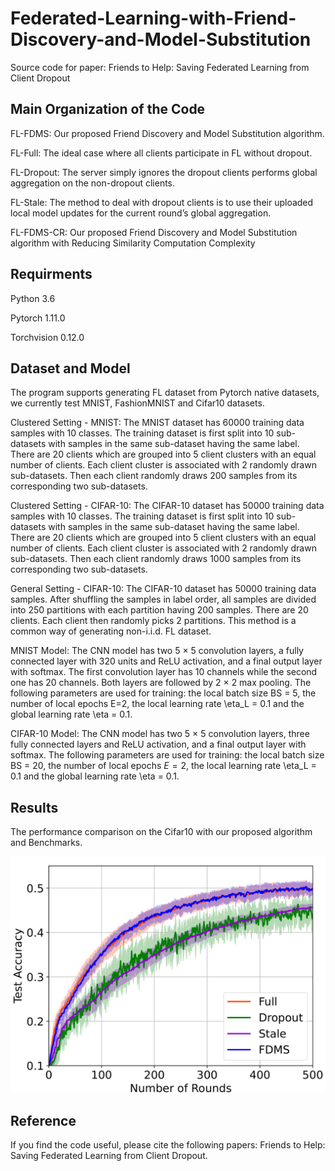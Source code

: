 # Federated-Learning-with-Friend-Discovery-and-Model-Substitution
Source code for paper: Friends to Help: Saving Federated Learning from Client Dropout
## Main Organization of the Code
FL-FDMS: Our proposed Friend Discovery and Model Substitution algorithm.  


FL-Full: The ideal case where all clients participate in FL without dropout.  


FL-Dropout: The server simply ignores the dropout clients performs global aggregation on the non-dropout clients.  


FL-Stale: The method to deal with dropout clients is to use their uploaded local model updates for the current round’s global aggregation. 


FL-FDMS-CR: Our proposed Friend Discovery and Model Substitution algorithm with Reducing Similarity Computation Complexity  

## Requirments
Python 3.6

Pytorch 1.11.0

Torchvision 0.12.0

## Dataset and Model
The program supports generating FL dataset from Pytorch native datasets, we currently test MNIST, FashionMNIST and Cifar10 datasets.


Clustered Setting - MNIST: The MNIST dataset has 60000 training data samples with 10 classes. The training dataset is first split into 10 sub-datasets with samples in the same sub-dataset having the same label. There are 20 clients which are grouped into 5 client clusters with an equal number of clients. Each client cluster is associated with 2 randomly drawn sub-datasets. Then each client randomly draws 200 samples from its corresponding two sub-datasets.


Clustered Setting - CIFAR-10: The CIFAR-10 dataset has 50000 training data samples with 10 classes. The training dataset is first split into 10 sub-datasets with samples in the same sub-dataset having the same label. There are 20 clients which are grouped into 5 client clusters with an equal number of clients. Each client cluster is associated with 2 randomly drawn sub-datasets. Then each client randomly draws 1000 samples from its corresponding two sub-datasets.


General Setting - CIFAR-10: The CIFAR-10 dataset has 50000 training data samples. After shuffling the samples in label order, all samples are divided into 250 partitions with each partition having 200 samples. There are 20 clients. Each client then randomly picks 2 partitions. This method is a common way of generating non-i.i.d. FL dataset.


MNIST Model: The CNN model has two 5 × 5 convolution layers, a fully connected layer with 320 units and ReLU activation, and a final output layer with softmax. The first convolution layer has 10 channels while the second one has 20 channels. Both layers are followed by 2 × 2 max pooling. The following parameters are used for training: the local batch size BS = 5, the number of local epochs E=2, the local learning rate \eta_L = 0.1 and the global learning rate \eta = 0.1.

CIFAR-10 Model: The CNN model has two  5 × 5 convolution layers, three fully connected layers and ReLU activation, and a final output layer with softmax. The following parameters are used for training: the local batch size BS = 20, the number of local epochs $E=2$, the local learning rate \eta_L = 0.1 and the global learning rate \eta = 0.1.

## Results
The performance comparison on the Cifar10 with our proposed algorithm and Benchmarks.

![image](https://github.com/ystex/Federated-Learning-with-Friend-Discovery-and-Model-Substitution-/blob/main/cifar_result.png)


## Reference
If you find the code useful, please cite the following papers:
Friends to Help: Saving Federated Learning from Client Dropout. 

